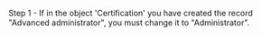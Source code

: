 Step 1 - If in the object 'Certification' you have created the record "Advanced administrator", you must change it to "Administrator".
